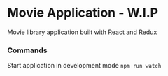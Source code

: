 # Movie Application - W.I.P
Movie library application built with React and Redux

### Commands

Start application in development mode `npm run watch`